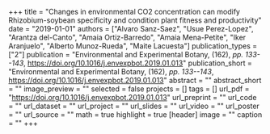 +++
title = "Changes in environmental CO2 concentration can modify Rhizobium-soybean specificity and condition plant fitness and productivity"
date = "2019-01-01"
authors = ["Alvaro Sanz-Saez", "Usue Perez-Lopez", "Arantza del-Canto", "Amaia Ortiz-Barredo", "Amaia Mena-Petite", "Iker Aranjuelo", "Alberto Munoz-Rueda", "Maite Lacuesta"]
publication_types = ["2"]
publication = "Environmental and Experimental Botany, (162), _pp. 133--143_, https://doi.org/10.1016/j.envexpbot.2019.01.013"
publication_short = "Environmental and Experimental Botany, (162), _pp. 133--143_, https://doi.org/10.1016/j.envexpbot.2019.01.013"
abstract = ""
abstract_short = ""
image_preview = ""
selected = false
projects = []
tags = []
url_pdf = "https://doi.org/10.1016/j.envexpbot.2019.01.013"
url_preprint = ""
url_code = ""
url_dataset = ""
url_project = ""
url_slides = ""
url_video = ""
url_poster = ""
url_source = ""
math = true
highlight = true
[header]
image = ""
caption = ""
+++
